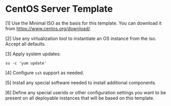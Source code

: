 # CentOS Server Template

[1] Use the Minimal ISO as the basis for this template. You can download it from https://www.centos.org/download/.

[2] Use any virtualization tool to instantiate an OS instance from the iso. Accept all defaults.

[3] Apply system updates:

```shell
su -c 'yum update'
```

[4] Configure ```ssh``` support as needed.

[5] Install any special software needed to install additional components.

[6] Define any special userids or other configuration settings you want to be present on all deployable instances that will be based on this template.
